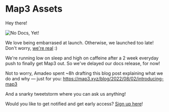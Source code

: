 # Map3 Assets

Hey there!

![No Docs, Yet!](https://media3.giphy.com/media/OWVrMAxmD9jxe/giphy.gif)

We love being embarrased at launch. Otherwise, we launched too late!
Don't worry, [we're real](https://www.linkedin.com/in/amadeopellicce/) :) 

We're running low on sleep and high on caffeine after a 2 week everyday push to finally get Map3 out. So we've delayed our docs release, for now!

Not to worry, Amadeo spent ~8h drafting this blog post explaining what we do and why — just for you:
​https://map3.xyz/blog/2022/08/02/introducing-map3​

And a snarky tweetstorm where you can ask us anything!
<INSERT>

Would you like to get notified and get early access? [Sign up here](https://map3.xyz)!
